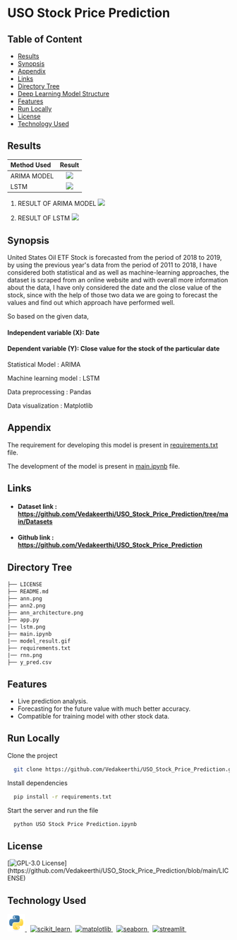 # USO Stock Price Prediction

## Table of Content
  * [Results](#results)
  * [Synopsis](#synopsis)
  * [Appendix](#appendix)
  * [Links](#links)
  * [Directory Tree](#directory_tree)
  * [Deep Learning Model Structure](#deep_learning_structure)
  * [Features](#features)
  * [Run Locally](#run_locally)
  * [License](#license)
  * [Technology Used](#technology_used)

## Results

| Method Used      | Result                              | 
| :---             | :----:                              |   
| ARIMA MODEL      | ![](Results_of_Arima_Model.png)     | 
| LSTM             | ![](Results_of_LSTM.png)            | 

1. RESULT OF ARIMA MODEL
![](Results_of_Arima_Model.png)

2. RESULT OF LSTM
![](Results_of_LSTM.png)

## Synopsis

United States Oil ETF Stock is forecasted from the period of 2018 to 2019, by using the previous year's data from the period of 2011 to 2018, I have considered both statistical and as well as machine-learning approaches, the dataset is scraped from an online website and with overall more information about the data, I have only considered the date and the close value of the stock, since with the help of those two data we are going to forecast the values and find out which approach have performed well.

So based on the given data,
#### Independent variable (X): Date
#### Dependent variable (Y): Close value for the stock of the particular date

Statistical Model : ARIMA

Machine learning model : LSTM

Data preprocessing : Pandas

Data visualization : Matplotlib

## Appendix

The requirement for developing this model is present in [requirements.txt](https://github.com/Vedakeerthi/USO_Stock_Price_Prediction/blob/main/requirements.txt) file.

The development of the model is present in [main.ipynb](https://github.com/Vedakeerthi/USO_Stock_Price_Prediction/blob/main/USO%20Stock%20Price%20Prediction.ipynb) file.

## Links

 - #### Dataset link : https://github.com/Vedakeerthi/USO_Stock_Price_Prediction/tree/main/Datasets
 - #### Github link : https://github.com/Vedakeerthi/USO_Stock_Price_Prediction
 
## Directory Tree <a name='directory_tree'></a>

```
├── LICENSE
├── README.md
├── ann.png
├── ann2.png
├── ann_architecture.png
├── app.py
|── lstm.png
├── main.ipynb
|── model_result.gif
├── requirements.txt
|── rnn.png
├── y_pred.csv
```
 
## Features

- Live prediction analysis.
- Forecasting for the future value with much better accuracy.
- Compatible for training model with other stock data.

## Run Locally <a name='run_locally'></a>

Clone the project

```bash
  git clone https://github.com/Vedakeerthi/USO_Stock_Price_Prediction.git
```

Install dependencies

```bash
  pip install -r requirements.txt
```

Start the server and run the file

```bash
  python USO Stock Price Prediction.ipynb
```

## License

[![GPL-3.0 License](https://img.shields.io/apm/l/atomic-design-ui.svg?)](https://github.com/Vedakeerthi/USO_Stock_Price_Prediction/blob/main/LICENSE)

## Technology Used <a name='technology_used'></a>

<a href="https://www.python.org" target="_blank" rel="noreferrer"> <img src="https://raw.githubusercontent.com/devicons/devicon/master/icons/python/python-original.svg" alt="python" width="40" height="40"/> </a> &nbsp;
<a href="https://scikit-learn.org/" target="_blank" rel="noreferrer"> <img src="https://upload.wikimedia.org/wikipedia/commons/0/05/Scikit_learn_logo_small.svg" alt="scikit_learn" width="40" height="40"/> </a> &nbsp;
<a href="https://matplotlib.org/" target="_blank" rel="noreferrer"> <img src="https://raw.githubusercontent.com/valohai/ml-logos/master/matplotlib.svg" alt="matplotlib" width="40" height="40"/> </a> &nbsp;
<a href="https://seaborn.pydata.org/" target="_blank" rel="noreferrer"> <img src="https://raw.githubusercontent.com/gilbarbara/logos/master/logos/seaborn.svg" alt="seaborn" width="40" height="40"/> </a> &nbsp;
<a href="https://pypi.org/project/streamlit/" target="_blank" rel="noreferrer"><img src="https://raw.githubusercontent.com/gilbarbara/logos/master/logos/streamlit.svg" alt="streamlit" width="40" height="40"> </a> &nbsp;

